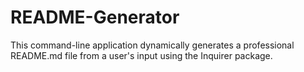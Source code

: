 # README-Generator
This command-line application dynamically generates a professional README.md file from a user's input using the Inquirer package.
